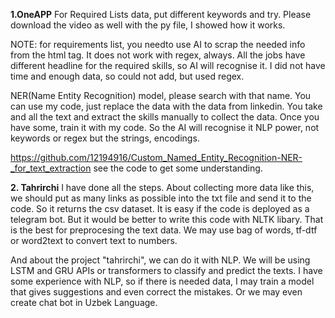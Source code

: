 **1.OneAPP**
For Required Lists data, put different keywords and try. Please download the video as well with the py file, I showed how it works.

NOTE: for requirements list, you needto use AI to scrap the needed info from the html tag. It does not work with regex, always. All the jobs have different headline for the required skills, so AI will recognise it. I did not have time and enough data, so could not add, but used regex.

NER(Name Entity Recognition) model, please search with that name. You can use my code, just replace the data with the data from linkedin. You take and all the text and extract the skills manually to collect the data. Once you have some, train it with my code. So the AI will recognise it NLP power, not keywords or regex but the strings, encodings.

https://github.com/12194916/Custom_Named_Entity_Recognition-NER-_for_text_extraction
see the code to get some understanding.


**2. Tahrirchi**
I have done all the steps. About collecting more data like this, we should put as many links as possible into the txt file and send it to the code. So it returns the csv dataset. It is 
easy if the code is deployed as a telegram bot. But it would be better to write this code with NLTK libary. That is the best for preprocesing the text data. We may use bag of words, 
tf-dtf or word2text to convert text to numbers. 

And about the project "tahrirchi", we can do it with NLP. We will be using LSTM and GRU APIs or transformers to classify and predict the texts. I have some experience with NLP, so if there is needed data, I may train a model that gives suggestions and even correct the mistakes. Or we may even create chat bot in Uzbek Language. 


